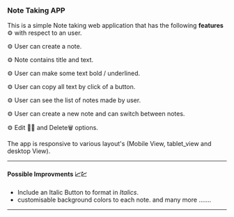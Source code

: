 ### Note Taking APP

This is a simple Note taking web application that has the following **features** ⚙️ with respect to an user.

⚙️ User can create a note.

⚙️ Note contains title and text.

⚙️ User can make some text bold / underlined.

⚙️ User can copy all text by click of a button.

⚙️ User can see the list of notes made by user.

⚙️ User can create a new note and can switch between notes.

⚙️ Edit ✍🏽 and Delete🗑️ options.

The app is responsive to various layout's (Mobile View, tablet_view and desktop View).

---

#### Possible Improvments 📈💹

- Include an Italic Button to format in _Italics_.
- customisable background colors to each note.
  and many more .......

---
